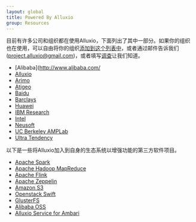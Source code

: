```yaml
---
layout: global
title: Powered By Alluxio
group: Resources
---
```


目前有许多公司和组织都在使用Alluxio，下面列出了其中一部分。如果你的组织也在使用，可以自由将你的组织[添加到这个列表中](https://github.com/alluxio/alluxio/edit/master/docs/cn/Powered-By-Alluxio.md)，或者通过邮件告诉我们(project.alluxio@gmail.com)，或者填写[调查](http://alluxio.org/resources/survey-users/)让我们知道。

* [Alibaba](http://www.alibaba.com/
* [Alluxio](http://www.alluxio.com/)
* [Arimo](http://arimo.com/)
* [Atigeo](http://atigeo.com/)
* [Baidu](http://www.baidu.com/)
* [Barclays](http://www.barclays.co.uk/)
* [Huawei](http://www.huawei.com/)
* [IBM Research](http://www.research.ibm.com/)
* [Intel](http://www.intel.com/)
* [Neusoft](http://www.neusoft.com/)
* [UC Berkeley AMPLab](https://amplab.cs.berkeley.edu/)
* [Ultra Tendency](http://ultratendency.com/)

以下是一些将Alluxio加入到自身的生态系统以增强功能的第三方软件项目。

* [Apache Spark](http://spark.apache.org/)
* [Apache Hadoop MapReduce](https://hadoop.apache.org/)
* [Apache Flink](https://flink.apache.org/)
* [Apache Zeppelin](http://zeppelin-project.org/)
* [Amazon S3](https://aws.amazon.com/s3/)
* [Openstack Swift](http://docs.openstack.org/developer/swift/)
* [GlusterFS](http://www.gluster.org/)
* [Alibaba OSS](http://www.aliyun.com/product/oss/?lang=en)
* [Alluxio Service for Ambari](https://github.com/chuyqa/tachyon-ambari-service)
